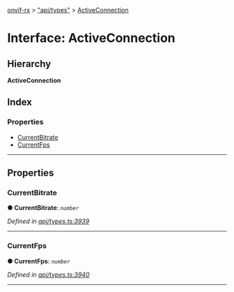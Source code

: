 [onvif-rx](../README.md) > ["api/types"](../modules/_api_types_.md) > [ActiveConnection](../interfaces/_api_types_.activeconnection.md)

# Interface: ActiveConnection

## Hierarchy

**ActiveConnection**

## Index

### Properties

* [CurrentBitrate](_api_types_.activeconnection.md#currentbitrate)
* [CurrentFps](_api_types_.activeconnection.md#currentfps)

---

## Properties

<a id="currentbitrate"></a>

###  CurrentBitrate

**● CurrentBitrate**: *`number`*

*Defined in [api/types.ts:3939](https://github.com/patrickmichalina/onvif-rx/blob/3ab1739/src/api/types.ts#L3939)*

___
<a id="currentfps"></a>

###  CurrentFps

**● CurrentFps**: *`number`*

*Defined in [api/types.ts:3940](https://github.com/patrickmichalina/onvif-rx/blob/3ab1739/src/api/types.ts#L3940)*

___

